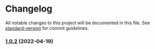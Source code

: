 # Changelog

All notable changes to this project will be documented in this file. See [standard-version](https://github.com/conventional-changelog/standard-version) for commit guidelines.

### [1.0.2](https://github.com/DBAAZzz/monitorManger/compare/v1.0.1...v1.0.2) (2022-04-19)

